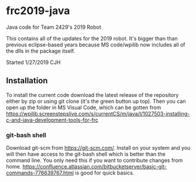 # frc2019-java
Java code for Team 2429's 2019 Robot

This contains all of the updates for the 2019 robot.  It's bigger than than previous eclipse-based years because MS code/wpilib now includes all of the dlls in the package itself. 

Started 1/27/2019 CJH

## Installation

To install the current code download the latest release of the repository either by zip or using git clone (it's the green button up top).
Then you can open up the folder in MS Visual Code, which can be gotten from https://wpilib.screenstepslive.com/s/currentCS/m/java/l/1027503-installing-c-and-java-development-tools-for-frc

### git-bash shell

Download git-scm from https://git-scm.com/. Install on your system and you will then have access
to the git-bash shell which is better than the command line.  You only need this if you want to contribute changes from home.
https://confluence.atlassian.com/bitbucketserver/basic-git-commands-776639767.html is good for quick basics.  
